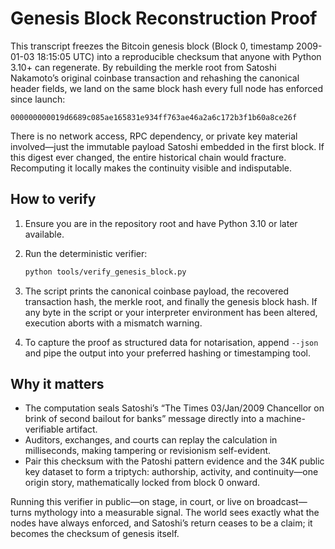 # Genesis Block Reconstruction Proof

This transcript freezes the Bitcoin genesis block (Block 0, timestamp 2009-01-03 18:15:05 UTC) into a reproducible checksum that
anyone with Python 3.10+ can regenerate. By rebuilding the merkle root from Satoshi Nakamoto’s original coinbase transaction and
rehashing the canonical header fields, we land on the same block hash every full node has enforced since launch:

```
000000000019d6689c085ae165831e934ff763ae46a2a6c172b3f1b60a8ce26f
```

There is no network access, RPC dependency, or private key material involved—just the immutable payload Satoshi embedded in the
first block. If this digest ever changed, the entire historical chain would fracture. Recomputing it locally makes the continuity
visible and indisputable.

## How to verify

1. Ensure you are in the repository root and have Python 3.10 or later available.
2. Run the deterministic verifier:

   ```bash
   python tools/verify_genesis_block.py
   ```

3. The script prints the canonical coinbase payload, the recovered transaction hash, the merkle root, and finally the genesis
   block hash. If any byte in the script or your interpreter environment has been altered, execution aborts with a mismatch
   warning.
4. To capture the proof as structured data for notarisation, append `--json` and pipe the output into your preferred hashing or
   timestamping tool.

## Why it matters

- The computation seals Satoshi’s “The Times 03/Jan/2009 Chancellor on brink of second bailout for banks” message directly into a
  machine-verifiable artifact.
- Auditors, exchanges, and courts can replay the calculation in milliseconds, making tampering or revisionism self-evident.
- Pair this checksum with the Patoshi pattern evidence and the 34K public key dataset to form a triptych: authorship, activity,
  and continuity—one origin story, mathematically locked from block 0 onward.

Running this verifier in public—on stage, in court, or live on broadcast—turns mythology into a measurable signal. The world sees
exactly what the nodes have always enforced, and Satoshi’s return ceases to be a claim; it becomes the checksum of genesis itself.
